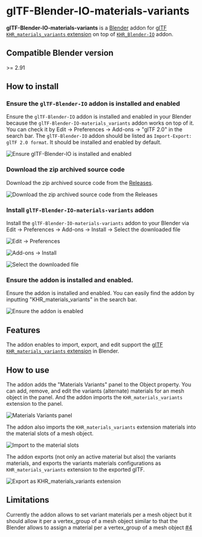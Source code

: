 # glTF-Blender-IO-materials-variants

**glTF-Blender-IO-materials-variants** is a [Blender](https://www.blender.org/) addon for [glTF `KHR_materials_variants` extension](https://github.com/KhronosGroup/glTF/tree/master/extensions/2.0/Khronos/KHR_materials_variants) on top of [`KHR_Blender-IO`](https://github.com/KhronosGroup/glTF-Blender-IO) addon.

## Compatible Blender version

&gt;= 2.91

## How to install

### Ensure the `glTF-Blender-IO` addon is installed and enabled

Ensure the `glTF-Blender-IO` addon is installed and enabled in your Blender because the `glTF-Blender-IO-materials_variants` addon works on top of it.  You can check it by Edit -> Preferences -> Add-ons -> "glTF 2.0" in the search bar. The `glTF-Blender-IO` addon should be listed as `Import-Export: glTF 2.0 format`. It should be installed and enabled by default.

![Ensure glTF-Blender-IO is installed and enabled](https://user-images.githubusercontent.com/7637832/110406787-a41f3f80-8037-11eb-9e12-163aafd5f08e.png)
 
### Download the zip archived source code

Download the zip archived source code from the [Releases](https://github.com/takahirox/glTF-Blender-IO-materials-variants/releases).

![Download the zip archived source code from the Releases](https://user-images.githubusercontent.com/7637832/110403357-d29a1c00-8031-11eb-993f-d977fb3c681f.png)

### Install `glTF-Blender-IO-materials-variants` addon

Install the `glTF-Blender-IO-materials-variants` addon to your Blender via Edit -> Preferences -> Add-ons -> Install -> Select the downloaded file

![Edit -> Preferences](https://user-images.githubusercontent.com/7637832/110405180-062a7580-8035-11eb-839a-f5008a992f92.png)

![Add-ons -> Install](https://user-images.githubusercontent.com/7637832/110405413-70dbb100-8035-11eb-9860-3f4867427246.png)

![Select the downloaded file](https://user-images.githubusercontent.com/7637832/110405696-d039c100-8035-11eb-9aff-71ba105187c3.png)

### Ensure the addon is installed and enabled.

Ensure the addon is installed and enabled. You can easily find the addon by inputting "KHR_materials_variants" in the search bar.

![Ensure the addon is enabled](https://user-images.githubusercontent.com/7637832/110406566-4db20100-8037-11eb-9cf2-4a73fcf676bd.png)

## Features

The addon enables to import, export, and edit support the [glTF `KHR_materials_variants` extension](https://github.com/KhronosGroup/glTF/tree/master/extensions/2.0/Khronos/KHR_materials_variants) in Blender.

## How to use

The addon adds the "Materials Variants" panel to the Object property. You can add, remove, and edit the variants (alternate) materials for an mesh object in the panel. And the addon imports the `KHR_materials_variants` extension to the panel.

![Materials Variants panel](https://user-images.githubusercontent.com/7637832/110414708-3f6ae180-8045-11eb-86f6-cbf5a2848388.png)

The addon also imports the `KHR_materials_variants` extension materials into the material slots of a mesh object.

![Import to the material slots](https://user-images.githubusercontent.com/7637832/110414597-003c9080-8045-11eb-871b-ce758886c1aa.png)

The addon exports (not only an active material but also) the variants materials, and exports the variants materials configurations as `KHR_materials_variants` extension to the exported glTF.

![Export as KHR_materials_variants extension](https://user-images.githubusercontent.com/7637832/110416635-e43aee00-8048-11eb-92b5-aa74ec41f2f9.png)

## Limitations

Currently the addon allows to set variant materials per a mesh object but it should allow it per a vertex_group of a mesh object similar to that the Blender allows to assign a material per a vertex_group of a mesh object [#4](https://github.com/takahirox/glTF-Blender-IO-materials-variants/issues/4)
